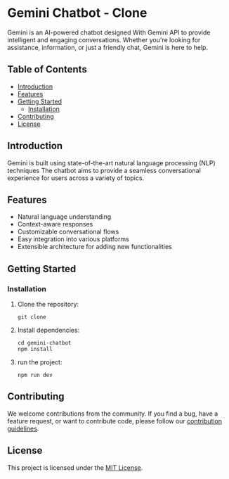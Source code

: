 # Gemini Chatbot - Clone

Gemini is an AI-powered chatbot designed With Gemini API to provide intelligent and engaging conversations. Whether you're looking for assistance, information, or just a friendly chat, Gemini is here to help.

## Table of Contents

- [Introduction](#introduction)
- [Features](#features)
- [Getting Started](#getting-started)
  - [Installation](#installation)
- [Contributing](#contributing)
- [License](#license)

## Introduction

Gemini is built using state-of-the-art natural language processing (NLP) techniques The chatbot aims to provide a seamless conversational experience for users across a variety of topics.

## Features

- Natural language understanding
- Context-aware responses
- Customizable conversational flows
- Easy integration into various platforms
- Extensible architecture for adding new functionalities

## Getting Started

### Installation

1. Clone the repository:

   ```git
   git clone
   ```

2. Install dependencies:

   ```node
   cd gemini-chatbot
   npm install
   ```

3. run the project:

    ```
    npm run dev
    ```

## Contributing

We welcome contributions from the community. If you find a bug, have a feature request, or want to contribute code, please follow our [contribution guidelines](CONTRIBUTING.md).

## License

This project is licensed under the [MIT License](LICENSE).
